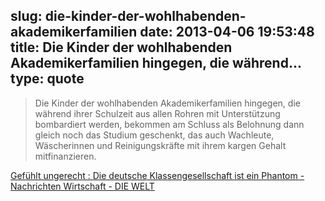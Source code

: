 slug: die-kinder-der-wohlhabenden-akademikerfamilien
date: 2013-04-06 19:53:48
title: Die Kinder der wohlhabenden Akademikerfamilien hingegen, die während...
type: quote
---

> Die Kinder der wohlhabenden Akademikerfamilien hingegen, die während ihrer Schulzeit aus allen Rohren mit Unterstützung bombardiert werden, bekommen am Schluss als Belohnung dann gleich noch das Studium geschenkt, das auch Wachleute, Wäscherinnen und Reinigungskräfte mit ihrem kargen Gehalt mitfinanzieren.

[Gefühlt ungerecht : Die deutsche Klassengesellschaft ist ein Phantom - Nachrichten Wirtschaft - DIE WELT](http://www.welt.de/wirtschaft/article113756930/Die-deutsche-Klassengesellschaft-ist-ein-Phantom.html)

